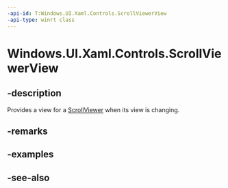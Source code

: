 ```yaml
---
-api-id: T:Windows.UI.Xaml.Controls.ScrollViewerView
-api-type: winrt class
---
```


<!-- Class syntax.
public class ScrollViewerView : Windows.UI.Xaml.Controls.IScrollViewerView
-->

# Windows.UI.Xaml.Controls.ScrollViewerView

## -description
Provides a view for a [ScrollViewer](scrollviewer.md) when its view is changing.



## -remarks


## -examples

## -see-also
